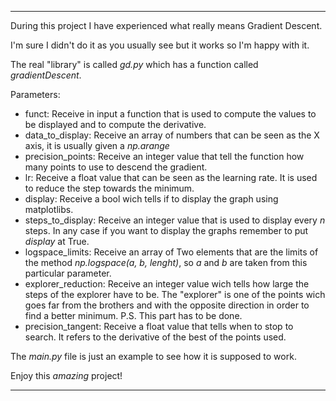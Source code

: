 ---

During this project I have experienced what really means Gradient Descent.

I'm sure I didn't do it as you usually see but it works so I'm happy with it.

The real "library" is called *gd.py* which has a function called *gradientDescent*.

Parameters:
 * funct:
 	Receive in input a function that is used to compute the values to be displayed and to compute the derivative.
 * data_to_display:
 	Receive an array of numbers that can be seen as the X axis, it is usually given a *np.arange*
 * precision_points:
 	Receive an integer value that tell the function how many points to use to descend the gradient.
 * lr:
 	Receive a float value that can be seen as the learning rate. It is used to reduce the step towards the minimum.
 * display:
 	Receive a bool wich tells if to display the graph using matplotlibs.
 * steps_to_display:
 	Receive an integer value that is used to display every *n* steps. In any case if you want to display the graphs remember to put *display* at True.
 * logspace_limits:
 	Receive an array of Two elements that are the limits of the method *np.logspace(a, b, lenght)*, so *a* and *b* are taken from this particular parameter.
 * explorer_reduction:
 	Receive an integer value wich tells how large the steps of the explorer have to be. The "explorer" is one of the points wich goes far from the brothers and with the opposite direction in order to find a better minimum. 
 	P.S. This part has to be done.
 * precision_tangent:
 	Receive a float value that tells when to stop to search. It refers to the derivative of the best of the points used.

The *main.py* file is just an example to see how it is supposed to work.

Enjoy this *amazing* project!

---